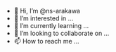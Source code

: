 - 👋 Hi, I’m @ns-arakawa
- 👀 I’m interested in ...
- 🌱 I’m currently learning ...
- 💞️ I’m looking to collaborate on ...
- 📫 How to reach me ...

<!---
ns-arakawa/ns-arakawa is a ✨ special ✨ repository because its `README.md` (this file) appears on your GitHub profile.
You can click the Preview link to take a look at your changes.
--->
